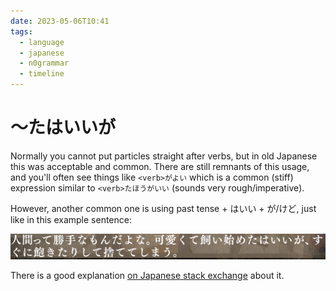 ```yaml
---
date: 2023-05-06T10:41
tags:
  - language
  - japanese
  - n0grammar
  - timeline
---
```


# 〜たはいいが

Normally you cannot put particles straight after verbs, but in old Japanese this
was acceptable and common. There are still remnants of this usage, and you'll
often see things like `<verb>がよい` which is a common (stiff) expression similar
to `<verb>たほうがいい` (sounds very rough/imperative).

However, another common one is using past tense + はいい + が/けど, just like
in this example sentence:

[![たはいいが example](./static/tawaiiga1.png)](./static/tawaiiga1.png)

There is a good explanation [on Japanese stack exchange](https://japanese.stackexchange.com/questions/25955/%E3%81%9F%E3%81%AF%E3%81%84%E3%81%84%E3%81%8C-grammar-pattern)
about it.

